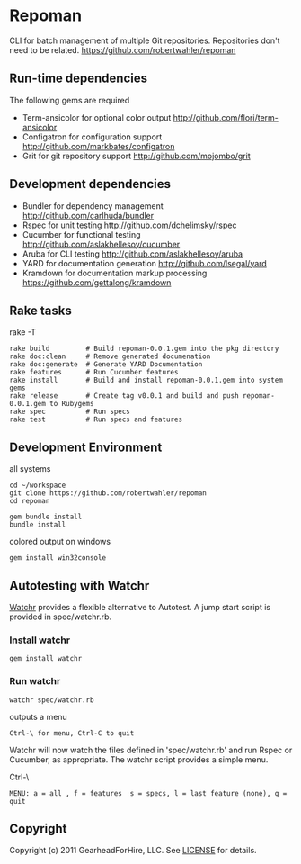 Repoman
========

CLI for batch management of multiple Git repositories.  Repositories don't
need to be related.
<https://github.com/robertwahler/repoman>


Run-time dependencies
---------------------
The following gems are required

* Term-ansicolor for optional color output <http://github.com/flori/term-ansicolor>
* Configatron for configuration support <http://github.com/markbates/configatron>
* Grit for git repository support <http://github.com/mojombo/grit>


Development dependencies
------------------------

* Bundler for dependency management <http://github.com/carlhuda/bundler>
* Rspec for unit testing <http://github.com/dchelimsky/rspec>
* Cucumber for functional testing <http://github.com/aslakhellesoy/cucumber>
* Aruba for CLI testing <http://github.com/aslakhellesoy/aruba>
* YARD for documentation generation <http://github.com/lsegal/yard>
* Kramdown for documentation markup processing <https://github.com/gettalong/kramdown>


Rake tasks
----------

rake -T

    rake build         # Build repoman-0.0.1.gem into the pkg directory
    rake doc:clean     # Remove generated documenation
    rake doc:generate  # Generate YARD Documentation
    rake features      # Run Cucumber features
    rake install       # Build and install repoman-0.0.1.gem into system gems
    rake release       # Create tag v0.0.1 and build and push repoman-0.0.1.gem to Rubygems
    rake spec          # Run specs
    rake test          # Run specs and features


Development Environment
-----------------------

all systems

    cd ~/workspace
    git clone https://github.com/robertwahler/repoman
    cd repoman

    gem bundle install
    bundle install

colored output on windows

    gem install win32console

Autotesting with Watchr
-------------------------

[Watchr](http://github.com/mynyml/watchr) provides a flexible alternative to Autotest.  A
jump start script is provided in spec/watchr.rb.

### Install watchr ###

    gem install watchr

### Run watchr ###

    watchr spec/watchr.rb

outputs a menu

    Ctrl-\ for menu, Ctrl-C to quit

Watchr will now watch the files defined in 'spec/watchr.rb' and run Rspec or Cucumber, as appropriate.
The watchr script provides a simple menu.

Ctrl-\

    MENU: a = all , f = features  s = specs, l = last feature (none), q = quit


Copyright
---------

Copyright (c) 2011 GearheadForHire, LLC. See [LICENSE](LICENSE) for details.
